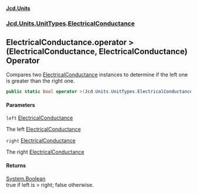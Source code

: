 #### [Jcd.Units](index.md 'index')
### [Jcd.Units.UnitTypes](Jcd.Units.UnitTypes.md 'Jcd.Units.UnitTypes').[ElectricalConductance](Jcd.Units.UnitTypes.ElectricalConductance.md 'Jcd.Units.UnitTypes.ElectricalConductance')

## ElectricalConductance.operator >(ElectricalConductance, ElectricalConductance) Operator

Compares two [ElectricalConductance](Jcd.Units.UnitTypes.ElectricalConductance.md 'Jcd.Units.UnitTypes.ElectricalConductance') instances to determine if the left one is greater than the right one.

```csharp
public static bool operator >(Jcd.Units.UnitTypes.ElectricalConductance left, Jcd.Units.UnitTypes.ElectricalConductance right);
```
#### Parameters

<a name='Jcd.Units.UnitTypes.ElectricalConductance.op_GreaterThan(Jcd.Units.UnitTypes.ElectricalConductance,Jcd.Units.UnitTypes.ElectricalConductance).left'></a>

`left` [ElectricalConductance](Jcd.Units.UnitTypes.ElectricalConductance.md 'Jcd.Units.UnitTypes.ElectricalConductance')

The left [ElectricalConductance](Jcd.Units.UnitTypes.ElectricalConductance.md 'Jcd.Units.UnitTypes.ElectricalConductance')

<a name='Jcd.Units.UnitTypes.ElectricalConductance.op_GreaterThan(Jcd.Units.UnitTypes.ElectricalConductance,Jcd.Units.UnitTypes.ElectricalConductance).right'></a>

`right` [ElectricalConductance](Jcd.Units.UnitTypes.ElectricalConductance.md 'Jcd.Units.UnitTypes.ElectricalConductance')

The right [ElectricalConductance](Jcd.Units.UnitTypes.ElectricalConductance.md 'Jcd.Units.UnitTypes.ElectricalConductance')

#### Returns
[System.Boolean](https://docs.microsoft.com/en-us/dotnet/api/System.Boolean 'System.Boolean')  
true if left is > right; false otherwise.